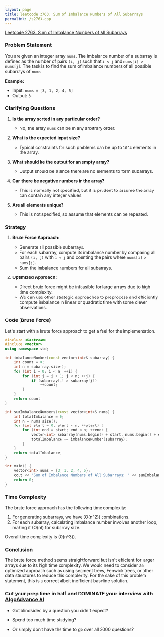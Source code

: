 ```yaml
---
layout: page
title: leetcode 2763. Sum of Imbalance Numbers of All Subarrays
permalink: /s2763-cpp
---
```

[Leetcode 2763. Sum of Imbalance Numbers of All Subarrays](https://algoadvance.github.io/algoadvance/l2763)
### Problem Statement
You are given an integer array `nums`. The imbalance number of a subarray is defined as the number of pairs `(i, j)` such that `i < j` and `nums[i] > nums[j]`. The task is to find the sum of imbalance numbers of all possible subarrays of `nums`.

**Example:**
- Input: `nums = [3, 1, 2, 4, 5]`
- Output: `3`

### Clarifying Questions
1. **Is the array sorted in any particular order?**
   - No, the array `nums` can be in any arbitrary order.

2. **What is the expected input size?**
   - Typical constraints for such problems can be up to `10^4` elements in the array.

3. **What should be the output for an empty array?**
   - Output should be `0` since there are no elements to form subarrays.

4. **Can there be negative numbers in the array?**
   - This is normally not specified, but it is prudent to assume the array can contain any integer values.

5. **Are all elements unique?**
   - This is not specified, so assume that elements can be repeated.

### Strategy
1. **Brute Force Approach:**
   - Generate all possible subarrays.
   - For each subarray, compute its imbalance number by comparing all pairs `(i, j)` with `i < j` and counting the pairs where `nums[i] > nums[j]`.
   - Sum the imbalance numbers for all subarrays.

2. **Optimized Approach:**
   - Direct brute force might be infeasible for large arrays due to high time complexity.
   - We can use other strategic approaches to preprocess and efficiently compute imbalance in linear or quadratic time with some clever observations.

### Code (Brute Force)
Let's start with a brute force approach to get a feel for the implementation.

```cpp
#include <iostream>
#include <vector>
using namespace std;

int imbalanceNumber(const vector<int>& subarray) {
    int count = 0;
    int n = subarray.size();
    for (int i = 0; i < n; ++i) {
        for (int j = i + 1; j < n; ++j) {
            if (subarray[i] > subarray[j])
                ++count;
        }
    }
    return count;
}

int sumImbalanceNumbers(const vector<int>& nums) {
    int totalImbalance = 0;
    int n = nums.size();
    for (int start = 0; start < n; ++start) {
        for (int end = start; end < n; ++end) {
            vector<int> subarray(nums.begin() + start, nums.begin() + end + 1);
            totalImbalance += imbalanceNumber(subarray);
        }
    }
    return totalImbalance;
}

int main() {
    vector<int> nums = {3, 1, 2, 4, 5};
    cout << "Sum of Imbalance Numbers of All Subarrays: " << sumImbalanceNumbers(nums) << endl; // Output: 3
    return 0;
}
```

### Time Complexity
The brute force approach has the following time complexity:
1. For generating subarrays, we have \(O(n^2)\) combinations.
2. For each subarray, calculating imbalance number involves another loop, making it \(O(n)\) for subarray size.

Overall time complexity is \(O(n^3)\).

### Conclusion
The brute force method seems straightforward but isn't efficient for larger arrays due to its high time complexity. We would need to consider an optimized approach such as using segment trees, Fenwick trees, or other data structures to reduce this complexity. For the sake of this problem statement, this is a correct albeit inefficient baseline solution.


### Cut your prep time in half and DOMINATE your interview with [AlgoAdvance AI](https://algoAdvance.com)

- Got blindsided by a question you didn't expect?

- Spend too much time studying?

- Or simply don't have the time to go over all 3000 questions?

